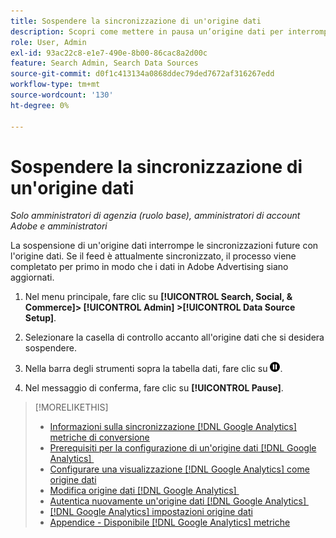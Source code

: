 ```yaml
---
title: Sospendere la sincronizzazione di un'origine dati
description: Scopri come mettere in pausa un’origine dati per interrompere la sincronizzazione.
role: User, Admin
exl-id: 93ac22c8-e1e7-490e-8b00-86cac8a2d00c
feature: Search Admin, Search Data Sources
source-git-commit: d0f1c413134a0868ddec79ded7672af316267edd
workflow-type: tm+mt
source-wordcount: '130'
ht-degree: 0%

---
```


# Sospendere la sincronizzazione di un&#39;origine dati

*Solo amministratori di agenzia (ruolo base), amministratori di account Adobe e amministratori*

La sospensione di un&#39;origine dati interrompe le sincronizzazioni future con l&#39;origine dati. Se il feed è attualmente sincronizzato, il processo viene completato per primo in modo che i dati in Adobe Advertising siano aggiornati.

1. Nel menu principale, fare clic su **[!UICONTROL Search, Social, & Commerce]> [!UICONTROL Admin] >[!UICONTROL Data Source Setup]**.

1. Selezionare la casella di controllo accanto all&#39;origine dati che si desidera sospendere.

1. Nella barra degli strumenti sopra la tabella dati, fare clic su ![Pausa](/help/search-social-commerce/assets/pause.png "Pausa").

1. Nel messaggio di conferma, fare clic su **[!UICONTROL Pause]**.

>[!MORELIKETHIS]
>
>* [Informazioni sulla sincronizzazione [!DNL Google Analytics] metriche di conversione](data-source-about.md)
>* [Prerequisiti per la configurazione di un&#39;origine dati [!DNL Google Analytics] &#x200B;](data-source-prerequisites.md)
>* [Configurare una visualizzazione  [!DNL Google Analytics] come origine dati](data-source-configure.md)
>* [Modifica origine dati [!DNL Google Analytics] &#x200B;](data-source-edit.md)
>* [Autentica nuovamente un&#39;origine dati [!DNL Google Analytics] &#x200B;](data-source-reauthenticate.md)
>* [[!DNL Google Analytics] impostazioni origine dati](data-source-settings.md)
>* [Appendice - Disponibile [!DNL Google Analytics] metriche](data-source-ga-metrics.md)
